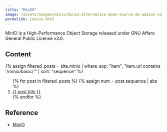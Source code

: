 ```yaml
---
title: "MinIO"
image: /assets/images/minio/minio-alternative-open-source-de-amazon-s3.webp
permalink: /minio.html
---
```


MinIO is a High-Performance Object Storage released under GNU Affero General Public License v3.0.

## Content

{%
assign filtered_posts = site.minio |
where_exp: "item", "item.url contains '/minio/basic/'" |
sort: "sequence"
%}
<ol>
    {% for post in filtered_posts %}
    {% assign num = post.sequence | abs %}
    <li>
        <a href="{{ post.url }}">{{ post.title }}</a>
    </li>
    {% endfor %}
</ol>

## Reference

- [MinIO](https://min.io/)
